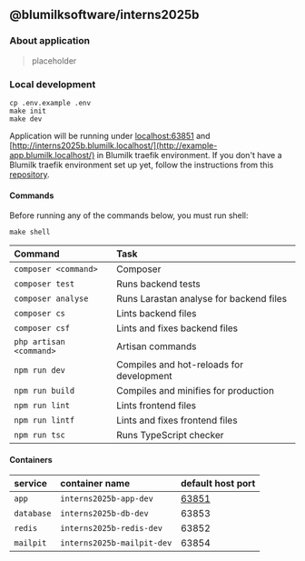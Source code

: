 ## @blumilksoftware/interns2025b
### About application
> placeholder

### Local development
```
cp .env.example .env
make init
make dev
```
Application will be running under [localhost:63851](localhost:63851) and [http://interns2025b.blumilk.localhost/](http://example-app.blumilk.localhost/) in Blumilk traefik environment. If you don't have a Blumilk traefik environment set up yet, follow the instructions from this [repository](https://github.com/blumilksoftware/environment).

#### Commands
Before running any of the commands below, you must run shell:
```
make shell
```

| Command                 | Task                                        |
|:------------------------|:--------------------------------------------|
| `composer <command>`    | Composer                                    |
| `composer test`         | Runs backend tests                          |
| `composer analyse`      | Runs Larastan analyse for backend files     |
| `composer cs`           | Lints backend files                         |
| `composer csf`          | Lints and fixes backend files               |
| `php artisan <command>` | Artisan commands                            |
| `npm run dev`           | Compiles and hot-reloads for development    |
| `npm run build`         | Compiles and minifies for production        |
| `npm run lint`          | Lints frontend files                        |
| `npm run lintf`         | Lints and fixes frontend files              |
| `npm run tsc`           | Runs TypeScript checker                     |


#### Containers

| service    | container name            | default host port               |
|:-----------|:--------------------------|:--------------------------------|
| `app`      | `interns2025b-app-dev`    | [63851](http://localhost:63851) |
| `database` | `interns2025b-db-dev`      | 63853                           |
| `redis`    | `interns2025b-redis-dev`   | 63852                           |
| `mailpit`  | `interns2025b-mailpit-dev` | 63854                           |
